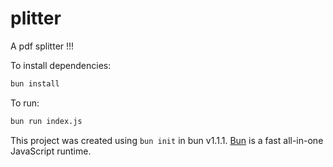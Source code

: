 # plitter
A pdf splitter !!!


To install dependencies:

```bash
bun install
```

To run:

```bash
bun run index.js
```

This project was created using `bun init` in bun v1.1.1. [Bun](https://bun.sh) is a fast all-in-one JavaScript runtime.
